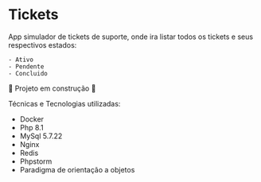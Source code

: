 # Tickets

App simulador de tickets de suporte, onde ira listar todos os tickets e seus respectivos estados:

	- Ativo
	- Pendente 
	- Concluido
	

🚧 Projeto em construção 🚧 

Técnicas e Tecnologias utilizadas:

* Docker
* Php 8.1
* MySql 5.7.22
* Nginx 
* Redis
* Phpstorm 
* Paradigma de orientação a objetos
